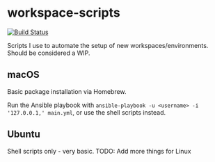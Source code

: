 # workspace-scripts

[![Build Status](https://travis-ci.com/Phuurl/workspace-scripts.svg?branch=master)](https://travis-ci.com/Phuurl/workspace-scripts)

Scripts I use to automate the setup of new workspaces/environments. Should be considered a WIP.

## macOS

Basic package installation via Homebrew.

Run the Ansible playbook with `ansible-playbook -u <username> -i '127.0.0.1,' main.yml`, or use the shell scripts instead.

## Ubuntu

Shell scripts only - very basic. TODO: Add more things for Linux
